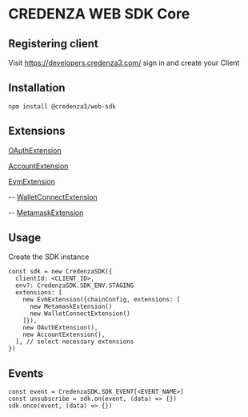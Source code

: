 # CREDENZA WEB SDK Core

## Registering client

Visit https://developers.credenza3.com/ sign in and create your Client

## Installation

```
npm install @credenza3/web-sdk
```

## Extensions

[OAuthExtension](https://www.npmjs.com/package/@credenza3/web-sdk-ext-oauth)

[AccountExtension](https://www.npmjs.com/package/@credenza3/web-sdk-ext-account)

[EvmExtension](https://www.npmjs.com/package/@credenza3/web-sdk-ext-evm)

-- [WalletConnectExtension](https://www.npmjs.com/package/@credenza3/web-sdk-ext-walletconnect)

-- [MetamaskExtension](https://www.npmjs.com/package/@credenza3/web-sdk-ext-metamask)

## Usage

Create the SDK instance

```
const sdk = new CredenzaSDK({
  clientId: <CLIENT_ID>,
  env?: CredenzaSDK.SDK_ENV.STAGING
  extensions: [
    new EvmExtension({chainConfig, extensions: [
      new MetamaskExtension()
      new WalletConnectExtension()
    ]}),
    new OAuthExtension(),
    new AccountExtension(),
  ], // select necessary extensions
})
```

## Events

```
const event = CredenzaSDK.SDK_EVENT[<EVENT_NAME>]
const unsubscribe = sdk.on(event, (data) => {})
sdk.once(event, (data) => {})
```
